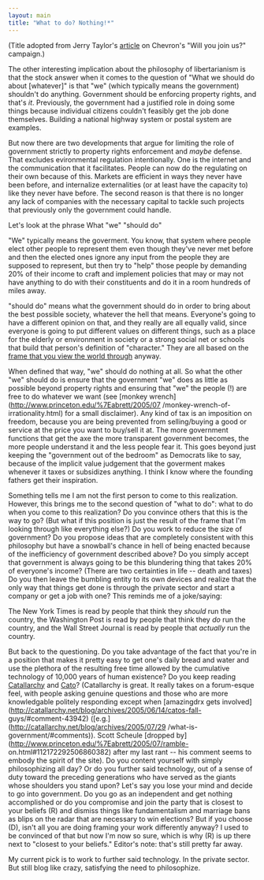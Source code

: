 ```yaml
---
layout: main
title: "What to do? Nothing!*"
---
```

(Title adopted from Jerry Taylor's [article](http://www.willyoujoinus.com/discussion/more.aspx#expertB) on Chevron's "Will you join us?" campaign.)

The other interesting implication about the philosophy of libertarianism is
that the stock answer when it comes to the question of "What we should do
about [whatever]" is that "we" (which typically means the government)
shouldn't do anything. Government should be enforcing property rights, and
that's _it_. Previously, the government had a justified role in doing some
things because individual citizens couldn't feasibly get the job done
themselves. Building a national highway system or postal system are examples.


But now there are two developments that argue for limiting the role of
government strictly to property rights enforcement and _maybe_ defense. That
excludes evironmental regulation intentionally. One is the internet and the
communication that it facilitates. People can now do the regulating on their
own because of this. Markets are efficient in ways they never have been
before, and internalize externalities (or at least have the capacity to) like
they never have before. The second reason is that there is no longer any lack
of companies with the necessary capital to tackle such projects that
previously only the government could handle.


Let's look at the phrase What "we" "should do"


"We" typically means the goverment. You know, that system where people elect
other people to represent them even though they've never met before and then
the elected ones ignore any input from the people they are supposed to
represent, but then try to "help" those people by demanding 20% of their
income to craft and implement policies that may or may not have anything to do
with their constituents and do it in a room hundreds of miles away.


"should do" means what the government should do in order to bring about the
best possible society, whatever the hell that means. Everyone's going to have
a different opinion on that, and they really are all equally valid, since
everyone is going to put different values on different things, such as a place
for the elderly or environment in society or a strong social net or schools
that build that person's definition of "character." They are all based on the
[frame that you view the world
through](http://www.princeton.edu/%7Eabrett/2005/07/framing.html) anyway.


When defined that way, "we" should do nothing at all. So what the other "we"
should do is ensure that the government "we" does as little as possible beyond
property rights and ensuring that "we" the people (!) are free to do whatever
we want (see [monkey wrench](http://www.princeton.edu/%7Eabrett/2005/07
/monkey-wrench-of-irrationality.html) for a small disclaimer). Any kind of tax
is an imposition on freedom, because you are being prevented from
selling/buying a good or service at the price you want to buy/sell it at. The
more government functions that get the axe the more transparent government
becomes, the more people understand it and the less people fear it. This goes
beyond just keeping the "government out of the bedroom" as Democrats like to
say, because of the implicit value judgement that the goverment makes whenever
it taxes or subsidizes anything. I think I know where the founding fathers get
their inspiration.


Something tells me I am not the first person to come to this realization.
However, this brings me to the second question of "what to do": what to do
when you come to this realization? Do you convince others that this is the way
to go? (But what if this position is just the result of the frame that I'm
looking through like everything else?) Do you work to reduce the size of
government? Do you propose ideas that are completely consistent with this
philosophy but have a snowball's chance in hell of being enacted because of
the inefficiency of government described above? Do you simply accept that
government is always going to be this blundering thing that takes 20% of
everyone's income? (There are two certainties in life -- death and taxes) Do
you then leave the bumbling entity to its own devices and realize that the
only way that things get done is through the private sector and start a
company or get a job with one? This reminds me of a joke/saying:


The New York Times is read by people that think they _should_ run the country,
the Washington Post is read by people that think they _do_ run the country,
and the Wall Street Journal is read by people that _actually_ run the country.


But back to the questioning. Do you take advantage of the fact that you're in
a position that makes it pretty easy to get one's daily bread and water and
use the plethora of the resulting free time allowed by the cumulative
technology of 10,000 years of human existence? Do you keep reading
[Catallarchy](http://catallarchy.net/) and [Cato](http://www.cato.org/)?
(Catallarchy is great. It really takes on a forum-esque feel, with people
asking genuine questions and those who are more knowledgable politely
responding except when [amazingdrx gets
involved](http://catallarchy.net/blog/archives/2005/06/14/catos-fall-
guys/#comment-43942) ([e.g.](http://catallarchy.net/blog/archives/2005/07/29
/what-is-government/#comments)). Scott Scheule [dropped
by](http://www.princeton.edu/%7Eabrett/2005/07/ramble-
on.html#112172292506860382) after my last rant -- his comment seems to embody
the spirit of the site). Do you content yourself with simply philosophizing
all day? Or do you further said technology, out of a sense of duty toward the
preceding generations who have served as the giants whose shoulders you stand
upon? Let's say you lose your mind and decide to go into government. Do you go
as an independent and get nothing accomplished or do you compromise and join
the party that is closest to your beliefs (R) and dismiss things like
fundamentalism and marriage bans as blips on the radar that are necessary to
win elections? But if you choose (D), isn't all you are doing framing your
work differently anyway? I used to be convinced of that but now I'm now so
sure, which is why (R) is up there next to "closest to your beliefs." Editor's
note: that's still pretty far away.


My current pick is to work to further said technology. In the private sector.
But still blog like crazy, satisfying the need to philosophize.
